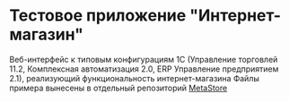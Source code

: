 # Тестовое приложение "Интернет-магазин"
Веб-интерфейс к типовым конфигурациям 1С (Управление торговлей 11.2, Комплексная автоматизация 2.0, ERP Управление предприятием 2.1), реализующий функциональность интернет-магазина
Файлы примера вынесены в отдельный репозиторий [MetaStore](https://github.com/oknosoft/metastore)
